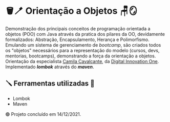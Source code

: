 # :bucket::toothbrush: Orientação a Objetos :chair::mirror:

Demonstração dos principais conceitos de programação orientada a objetos (POO) com Java através da pratica dos pilares da OO, devidamente formalizados: Abstração, Encapsulamento, Herança e Polimorfismo.   
Emulando um sistema de gerenciamento de *bootcamp*, são criados todos os "objetos" necessários para a representação do modelo (cursos, devs, mentorias, bootcamps), demonstrando a força da orientação a objetos. 
Orientação da especialista [Camila Cavalcante](https://www.linkedin.com/in/cami-la/), da [Digital Innovation One](https://web.dio.me/).   
Implementado ***lombok*** através do ***maven***.

## :screwdriver: Ferramentas utilizadas :wrench:   

- Lombok  
- Maven  

:green_circle: Projeto concluído em 14/12/2021. 

